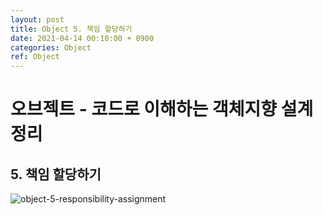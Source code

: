 ```yaml
---
layout: post
title: Object 5. 책임 할당하기
date: 2021-04-14 00:10:00 + 0900
categories: Object
ref: Object
---
```

# 오브젝트 - 코드로 이해하는 객체지향 설계 정리
## 5. 책임 할당하기
![object-5-responsibility-assignment](https://user-images.githubusercontent.com/13375810/114577020-a324a200-9cb6-11eb-9836-769d60bc99c8.png)
